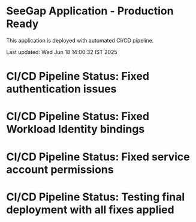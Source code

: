 # SeeGap Application - Production Ready

This application is deployed with automated CI/CD pipeline.

Last updated: Wed Jun 18 14:00:32 IST 2025
# CI/CD Pipeline Status: Fixed authentication issues
# CI/CD Pipeline Status: Fixed Workload Identity bindings
# CI/CD Pipeline Status: Fixed service account permissions
# CI/CD Pipeline Status: Testing final deployment with all fixes applied
